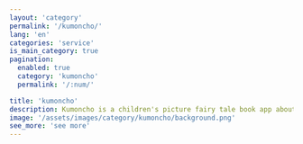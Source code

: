 ```yaml
---
layout: 'category'
permalink: '/kumoncho/'
lang: 'en'
categories: 'service'
is_main_category: true
pagination:
  enabled: true
  category: 'kumoncho'
  permalink: '/:num/'

title: 'kumoncho'
description: Kumoncho is a children's picture fairy tale book app about the friendship and courage of Prince Ikaros and cloud friend Kumoncho. I've wrote episodes about when I develop the app with RN(React Native).
image: '/assets/images/category/kumoncho/background.png'
see_more: 'see more'
---
```

